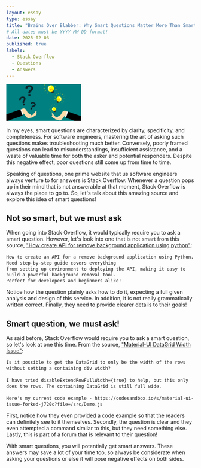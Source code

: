 ```yaml
---
layout: essay
type: essay
title: "Brains Over Blabber: Why Smart Questions Matter More Than Smart Answers"
# All dates must be YYYY-MM-DD format!
date: 2025-02-03
published: true
labels:
  - Stack Overflow
  - Questions
  - Answers
---
```


<img width="200px" class="rounded float-start pe-4" src="../img/Smart-Answers-to-the-21-Most-Common-Interview-Questions-in-2021-2.png">

In my eyes, smart questions are characterized by clarity, specificity, and completeness. For software engineers, mastering the art of asking such questions makes troubleshooting much better. Conversely, poorly framed questions can lead to misunderstandings, insufficient assistance, and a waste of valuable time for both the asker and potential responders. Despite this negative effect, poor questions still come up from time to time. 

Speaking of questions, one prime website that us software engineers always venture to for answers is Stack Overflow. Whenever a question pops up in their mind that is not answerable at that moment, Stack Overflow is always the place to go to. So, let's talk about this amazing source and explore this idea of smart questions!

## Not so smart, but we must ask

When going into Stack Overflow, it would typically require you to ask a smart question. However, let's look into one that is not smart from this source, ["How create API for remove background application using python"]([http://techfolios.github.io](https://stackoverflow.com/questions/79399913/how-create-api-for-remove-background-application-using-python)):

```
How to create an API for a remove background application using Python. Need step-by-step guide covers everything
from setting up environment to deploying the API, making it easy to build a powerful background removal tool.
Perfect for developers and beginners alike!
```

Notice how the question plainly asks how to do it, expecting a full given analysis and design of this service. In addition, it is not really grammatically written correct. Finally, they need to provide clearer details to their goals!

## Smart question, we must ask!

As said before, Stack Overflow would require you to ask a smart question, so let's look at one this time. From the source, ["Material-UI DataGrid Width Issue"](https://stackoverflow.com/questions/66590896/material-ui-datagrid-width-issue):

```
Is it possible to get the DataGrid to only be the width of the rows without setting a containing div width?

I have tried disableExtendRowFullWidth={true} to help, but this only does the rows. The containing DataGrid is still full wide.

Here's my current code example - https://codesandbox.io/s/material-ui-issue-forked-j720c?file=/src/Demo.js
```

First, notice how they even provided a code example so that the readers can definitely see to it themselves. Secondly, the question is clear and they even attempted a command similar to this, but they need something else. Lastly, this is part of a forum that is relevant to their question!

With smart questions, you will potentially get smart answers. These answers may save a lot of your time too, so always be considerate when asking your questions or else it will pose negative effects on both sides.


